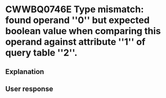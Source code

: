 # CWWBQ0746E Type mismatch: found operand ''0'' but expected boolean value when comparing this operand against attribute ''1'' of query table ''2''.

## Explanation

## User response